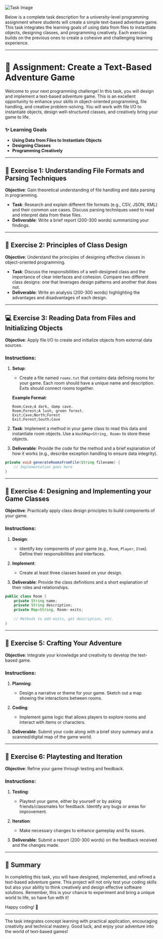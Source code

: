 ![Task Image](https://oaidalleapiprodscus.blob.core.windows.net/private/org-asPC5Skb6EoE1i324HhdGnV1/user-4VyHdJuNDsg3rdcmO7ghXoi2/img-Mwh4zc8A94bXvfITBLfhOxON.png?st=2024-11-05T14%3A22%3A36Z&se=2024-11-05T16%3A22%3A36Z&sp=r&sv=2024-08-04&sr=b&rscd=inline&rsct=image/png&skoid=d505667d-d6c1-4a0a-bac7-5c84a87759f8&sktid=a48cca56-e6da-484e-a814-9c849652bcb3&skt=2024-11-04T19%3A26%3A58Z&ske=2024-11-05T19%3A26%3A58Z&sks=b&skv=2024-08-04&sig=8WQuSnBQobsiV/b47P1O/%2BNiNmwbSIFbM5P7aBtBLtw%3D)

Below is a complete task description for a university-level programming assignment where students will create a simple text-based adventure game. This task integrates the learning goals of using data from files to instantiate objects, designing classes, and programming creatively. Each exercise builds on the previous ones to create a cohesive and challenging learning experience.

---

# 📜 Assignment: Create a Text-Based Adventure Game

Welcome to your next programming challenge! In this task, you will design and implement a text-based adventure game. This is an excellent opportunity to enhance your skills in object-oriented programming, file handling, and creative problem-solving. You will work with file I/O to instantiate objects, design well-structured classes, and creatively bring your game to life.

### ✨ Learning Goals
- **Using Data from Files to Instantiate Objects**
- **Designing Classes**
- **Programming Creatively**

---

## 🌱 Exercise 1: Understanding File Formats and Parsing Techniques

**Objective**: Gain theoretical understanding of file handling and data parsing in programming.

- **Task**: Research and explain different file formats (e.g., CSV, JSON, XML) and their common use cases. Discuss parsing techniques used to read and interpret data from these files.
- **Deliverable**: Write a brief report (200-300 words) summarizing your findings.

---

## 🧠 Exercise 2: Principles of Class Design

**Objective**: Understand the principles of designing effective classes in object-oriented programming.

- **Task**: Discuss the responsibilities of a well-designed class and the importance of clear interfaces and cohesion. Compare two different class designs: one that leverages design patterns and another that does not.
- **Deliverable**: Write an analysis (200-300 words) highlighting the advantages and disadvantages of each design.

---

## 💻 Exercise 3: Reading Data from Files and Initializing Objects

**Objective**: Apply file I/O to create and initialize objects from external data sources.

### Instructions:
1. **Setup**: 
   - Create a file named `rooms.txt` that contains data defining rooms for your game. Each room should have a unique name and description. Exits should connect rooms together.
   
   **Example Format**:
   ```
   Room;Cave;A dark, damp cave.
   Room;Forest;A lush, green forest.
   Exit;Cave;North;Forest
   Exit;Forest;South;Cave
   ```

2. **Task**: Implement a method in your game class to read this data and instantiate room objects. Use a `HashMap<String, Room>` to store these objects.

3. **Deliverable**: Provide the code for the method and a brief explanation of how it works (e.g., describe exception handling to ensure data integrity).

```java
private void generateRoomsFromFile(String filename) {
    // Implementation goes here
}
```

---

## 🔧 Exercise 4: Designing and Implementing your Game Classes

**Objective**: Practically apply class design principles to build components of your game.

### Instructions:
1. **Design**:
   - Identify key components of your game (e.g., `Room`, `Player`, `Item`). Define their responsibilities and interfaces.

2. **Implement**:
   - Create at least three classes based on your design.
   
3. **Deliverable**: Provide the class definitions and a short explanation of their roles and relationships.

```java
public class Room {
    private String name;
    private String description;
    private Map<String, Room> exits;
    
    // Methods to add exits, get description, etc.
}
```

---

## 🚀 Exercise 5: Crafting Your Adventure

**Objective**: Integrate your knowledge and creativity to develop the text-based game.

### Instructions:
1. **Planning**:
   - Design a narrative or theme for your game. Sketch out a map showing the interactions between rooms.

2. **Coding**:
   - Implement game logic that allows players to explore rooms and interact with items or characters.

3. **Deliverable**: Submit your code along with a brief story summary and a scanned/digital map of the game world.

---

## 🧩 Exercise 6: Playtesting and Iteration

**Objective**: Refine your game through testing and feedback.

### Instructions:
1. **Testing**:
   - Playtest your game, either by yourself or by asking friends/classmates for feedback. Identify any bugs or areas for improvement.
  
2. **Iteration**:
   - Make necessary changes to enhance gameplay and fix issues.

3. **Deliverable**: Submit a report (200-300 words) on the feedback received and the changes made.

---

## 📌 Summary

In completing this task, you will have designed, implemented, and refined a text-based adventure game. This project will not only test your coding skills but also your ability to think creatively and design effective software solutions. Remember, this is your chance to experiment and bring a unique world to life, so have fun with it!

Happy coding! 🎉

--- 

The task integrates concept learning with practical application, encouraging creativity and technical mastery. Good luck, and enjoy your adventure into the world of text-based games!